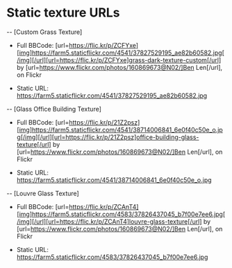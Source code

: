 # Static texture URLs

-- [Custom Grass Texture]

- Full BBCode: [url=https://flic.kr/p/ZCFYxe][img]https://farm5.staticflickr.com/4541/37827529195_ae82b60582.jpg[/img][/url][url=https://flic.kr/p/ZCFYxe]grass-dark-texture-custom[/url] by [url=https://www.flickr.com/photos/160869673@N02/]Ben Len[/url], on Flickr

- Static URL: https://farm5.staticflickr.com/4541/37827529195_ae82b60582.jpg

-- [Glass Office Building Texture]

- Full BBCode: [url=https://flic.kr/p/21Z2psz][img]https://farm5.staticflickr.com/4541/38714006841_6e0f40c50e_o.jpg[/img][/url][url=https://flic.kr/p/21Z2psz]office-building-glass-texture[/url] by [url=https://www.flickr.com/photos/160869673@N02/]Ben Len[/url], on Flickr

- Static URL: https://farm5.staticflickr.com/4541/38714006841_6e0f40c50e_o.jpg

-- [Louvre Glass Texture]

- Full BBCode: [url=https://flic.kr/p/ZCAnT4][img]https://farm5.staticflickr.com/4583/37826437045_b7f00e7ee6.jpg[/img][/url][url=https://flic.kr/p/ZCAnT4]louvre-glass-texture[/url] by [url=https://www.flickr.com/photos/160869673@N02/]Ben Len[/url], on Flickr

- Static URL: https://farm5.staticflickr.com/4583/37826437045_b7f00e7ee6.jpg